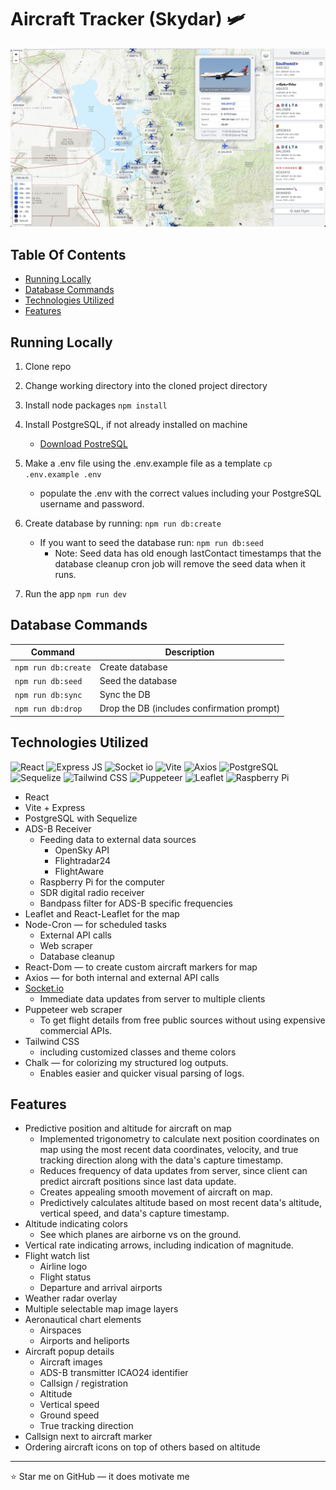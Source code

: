 # Aircraft Tracker (Skydar) 🛩️

![Screenshot of the aircraft tracker app](./public/assets/app-screenshot.jpg)

## Table Of Contents

- [Running Locally](#running-locally)
- [Database Commands](#database-commands)
- [Technologies Utilized](#technologies-utilized)
- [Features](#features)

## Running Locally

1. Clone repo
2. Change working directory into the cloned project directory
3. Install node packages `npm install`

4. Install PostgreSQL, if not already installed on machine

   - [Download PostreSQL](https://www.postgresql.org/download/)

5. Make a .env file using the .env.example file as a template `cp .env.example .env`

   - populate the .env with the correct values including your PostgreSQL username and password.

6. Create database by running: `npm run db:create`

   - If you want to seed the database run: `npm run db:seed`
     - Note: Seed data has old enough lastContact timestamps that the database cleanup cron job will remove the seed data when it runs.

7. Run the app `npm run dev`

## Database Commands

| Command             | Description                                |
| ------------------- | ------------------------------------------ |
| `npm run db:create` | Create database                            |
| `npm run db:seed`   | Seed the database                          |
| `npm run db:sync`   | Sync the DB                                |
| `npm run db:drop`   | Drop the DB (includes confirmation prompt) |

## Technologies Utilized

![React](https://img.shields.io/badge/React-20232A?style=for-the-badge&logo=react&logoColor=61DAFB)
![Express JS](https://img.shields.io/badge/Express%20js-000000?style=for-the-badge&logo=express&logoColor=white)
![Socket io](https://img.shields.io/badge/Socket.io-010101?&style=for-the-badge&logo=Socket.io&logoColor=white)
![Vite](https://img.shields.io/badge/Vite-B73BFE?style=for-the-badge&logo=vite&logoColor=FFD62E)
![Axios](https://img.shields.io/badge/axios-671ddf?&style=for-the-badge&logo=axios&logoColor=white)
![PostgreSQL](https://img.shields.io/badge/PostgreSQL-316192?style=for-the-badge&logo=postgresql&logoColor=white)
![Sequelize](https://img.shields.io/badge/Sequelize-52B0E7?style=for-the-badge&logo=Sequelize&logoColor=white)
![Tailwind CSS](https://img.shields.io/badge/Tailwind_CSS-38B2AC?style=for-the-badge&logo=tailwind-css&logoColor=white)
![Puppeteer](https://img.shields.io/badge/Puppeteer-40B5A4?style=for-the-badge&logo=Puppeteer&logoColor=white)
![Leaflet](https://img.shields.io/badge/Leaflet-199900?style=for-the-badge&logo=Leaflet&logoColor=white)
![Raspberry Pi](https://img.shields.io/badge/Raspberry%20Pi-A22846?style=for-the-badge&logo=Raspberry%20Pi&logoColor=white)

- React
- Vite + Express
- PostgreSQL with Sequelize
- ADS-B Receiver
  - Feeding data to external data sources
    - OpenSky API
    - Flightradar24
    - FlightAware
  - Raspberry Pi for the computer
  - SDR digital radio receiver
  - Bandpass filter for ADS-B specific frequencies
- Leaflet and React-Leaflet for the map
- Node-Cron — for scheduled tasks
  - External API calls
  - Web scraper
  - Database cleanup
- React-Dom — to create custom aircraft markers for map
- Axios — for both internal and external API calls
- [Socket.io](http://Socket.io)
  - Immediate data updates from server to multiple clients
- Puppeteer web scraper
  - To get flight details from free public sources without using expensive commercial APIs.
- Tailwind CSS
  - including customized classes and theme colors
- Chalk — for colorizing my structured log outputs.
  - Enables easier and quicker visual parsing of logs.

## Features

- Predictive position and altitude for aircraft on map
  - Implemented trigonometry to calculate next position coordinates on map using the most recent data coordinates, velocity, and true tracking direction along with the data's capture timestamp.
  - Reduces frequency of data updates from server, since client can predict aircraft positions since last data update.
  - Creates appealing smooth movement of aircraft on map.
  - Predictively calculates altitude based on most recent data's altitude, vertical speed, and data's capture timestamp.
- Altitude indicating colors
  - See which planes are airborne vs on the ground.
- Vertical rate indicating arrows, including indication of magnitude.
- Flight watch list
  - Airline logo
  - Flight status
  - Departure and arrival airports
- Weather radar overlay
- Multiple selectable map image layers
- Aeronautical chart elements
  - Airspaces
  - Airports and heliports
- Aircraft popup details
  - Aircraft images
  - ADS-B transmitter ICAO24 identifier
  - Callsign / registration
  - Altitude
  - Vertical speed
  - Ground speed
  - True tracking direction
- Callsign next to aircraft marker
- Ordering aircraft icons on top of others based on altitude

---

:star: Star me on GitHub — it does motivate me
